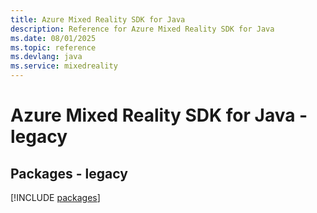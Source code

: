 ```yaml
---
title: Azure Mixed Reality SDK for Java
description: Reference for Azure Mixed Reality SDK for Java
ms.date: 08/01/2025
ms.topic: reference
ms.devlang: java
ms.service: mixedreality
---
```

# Azure Mixed Reality SDK for Java - legacy
## Packages - legacy
[!INCLUDE [packages](mixed-reality-index.md)]